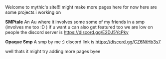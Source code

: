 Welcome to mythic's site!!!
might make more pages here for now here are some projects i working on 

<b>SMPtale</b>
An Au where it involves some some of my friends in a smp (involves me too :D ) if u want u can also get 
featured too we are low on people the discord server is https://discord.gg/E2DJ5YcPky

<b>Opaque Smp</b>
A smp by me :) discord link is https://discord.gg/CZ6NtHb3s7
  
well thats it might try adding more pages byee
